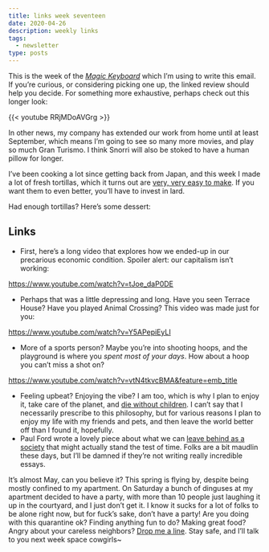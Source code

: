```yaml
---
title: links week seventeen
date: 2020-04-26
description: weekly links
tags:
  - newsletter
type: posts
---
```


This is the week of the _[Magic Keyboard](https://www.brookshelley.com/posts/2020-04-24-ipad-magic-keyboard-review/)_ which I’m using to write this email. If you’re curious, or considering picking one up, the linked review should help you decide. For something more exhaustive, perhaps check out this longer look:

{{< youtube RRjMDoAVGrg >}}

In other news, my company has extended our work from home until at least September, which means I’m going to see so many more movies, and play so much Gran Turismo. I think Snorri will also be stoked to have a human pillow for longer.

I’ve been cooking a lot since getting back from Japan, and this week I made a lot of fresh tortillas, which it turns out are [very, very easy to make](https://www.kingarthurflour.com/recipes/simple-tortillas-recipe). If you want them to even better, you’ll have to invest in lard.

Had enough tortillas? Here’s some dessert:

## Links

- First, here’s a long video that explores how we ended-up in our precarious economic condition. Spoiler alert: our capitalism isn’t working:

https://www.youtube.com/watch?v=tJoe_daP0DE

- Perhaps that was a little depressing and long. Have you seen Terrace House? Have you played Animal Crossing? This video was made just for you:

https://www.youtube.com/watch?v=Y5APepiEyLI

- More of a sports person? Maybe you’re into shooting hoops, and the playground is where you _spent most of your days_. How about a hoop you can’t miss a shot on?

https://www.youtube.com/watch?v=vtN4tkvcBMA&feature=emb_title

- Feeling upbeat? Enjoying the vibe? I am too, which is why I plan to enjoy it, take care of the planet, and [die without children](https://onezero.medium.com/may-we-live-long-and-die-out-6d8688a4b0a3). I can’t say that I necessarily prescribe to this philosophy, but for various reasons I plan to enjoy my life with my friends and pets, and then leave the world better off than I found it, hopefully.
- Paul Ford wrote a lovely piece about what we can [leave behind as a society](https://www.wired.com/story/stones-clocks-what-we-should-actually-leave-behind/) that might actually stand the test of time. Folks are a bit maudlin these days, but I’ll be damned if they’re not writing really incredible essays.

It’s almost May, can you believe it? This spring is flying by, despite being mostly confined to my apartment. On Saturday a bunch of dinguses at my apartment decided to have a party, with more than 10 people just laughing it up in the courtyard, and I just don’t get it. I know it sucks for a lot of folks to be alone right now, but for fuck’s sake, don’t have a party! Are you doing with this quarantine ok? Finding anything fun to do? Making great food? Angry about your careless neighbors? [Drop me a line](mailto:brookshelley@gmail.com). Stay safe, and I’ll talk to you next week space cowgirls~


